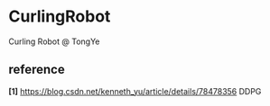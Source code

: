 # CurlingRobot
Curling Robot @ TongYe

## reference
**[1]** https://blog.csdn.net/kenneth_yu/article/details/78478356 DDPG
